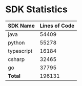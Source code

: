 # SDK Statistics

| SDK Name | Lines of Code |
| -------- | ------------- |
| java | 54409 |
| python | 55278 |
| typescript | 16184 |
| csharp | 32465 |
| go | 37795 |
| **Total** | 196131 |
